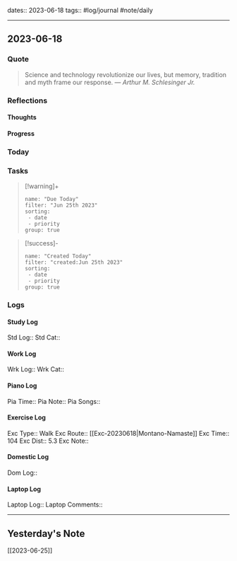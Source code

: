 dates:: 2023-06-18
tags:: #log/journal #note/daily 

---
## 2023-06-18

### Quote

> Science and technology revolutionize our lives, but memory, tradition and myth frame our response.
> — <cite>Arthur M. Schlesinger Jr.</cite>


### Reflections

#### Thoughts

#### Progress

### Today


### Tasks


> [!warning]+
>```todoist
>name: "Due Today"
>filter: "Jun 25th 2023"
>sorting: 
>  - date
>  - priority
>group: true


> [!success]-
>```todoist
>name: "Created Today"
>filter: "created:Jun 25th 2023"
>sorting: 
>  - date
>  - priority
>group: true


### Logs

#### Study Log
Std Log:: 
Std Cat:: 

#### Work Log
Wrk Log:: 
Wrk Cat:: 

#### Piano Log

Pia Time:: 
Pia Note:: 
Pia Songs:: 

#### Exercise Log

Exc Type:: Walk
Exc Route:: [[Exc-20230618|Montano-Namaste]]
Exc Time:: 104
Exc Dist:: 5.3
Exc Note:: 

#### Domestic Log

Dom Log:: 

#### Laptop Log

Laptop Log:: 
Laptop Comments::


---
## Yesterday's Note

[[2023-06-25]]



